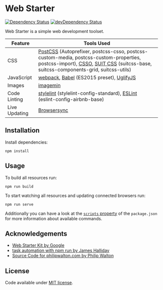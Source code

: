# Web Starter

[![Dependency Status](https://david-dm.org/racse1/web-starter.svg)](https://david-dm.org/racse1/web-starter) [![devDependency Status](https://david-dm.org/racse1/web-starter/dev-status.svg)](https://david-dm.org/racse1/web-starter#info=devDependencies)

Web Starter is a simple web development toolset.

| Feature | Tools Used |
|---------|------------|
| CSS | [PostCSS](http://postcss.org/) (Autoprefixer, postcss-csso, postcss-custom-media, postcss-custom-properties, postcss-import), [CSSO](https://github.com/css/csso), [SUIT CSS](https://suitcss.github.io/) (suitcss-base, suitcss-components-grid, suitcss-utils) |
| JavaScript | [webpack](https://webpack.github.io/), [Babel](https://babeljs.io/) (ES2015 preset), [UglifyJS](http://lisperator.net/uglifyjs/) |
| Images | [imagemin](https://github.com/imagemin/imagemin) |
| Code Linting | [stylelint](http://stylelint.io/) (stylelint-config-standard), [ESLint](http://eslint.org/) (eslint-config-airbnb-base) |
| Live Updating | [Browsersync](https://browsersync.io/) |

## Installation

Install dependencies:

```
npm install
```

## Usage

To build all resources run:

```
npm run build
```

To start watching all resources and updating connected browsers run:

```
npm run serve
```

Additionally you can have a look at the [`scripts` property](https://github.com/racse1/web-starter/blob/master/package.json#L2-L20) of the `package.json` for more information about available commands.

## Acknowledgements

* [Web Starter Kit by Google](https://developers.google.com/web/tools/starter-kit/)
* [task automation with npm run by James Halliday](http://substack.net/task_automation_with_npm_run)
* [Source Code for philipwalton.com by Philip Walton](https://github.com/philipwalton/blog)

## License

Code available under [MIT license](LICENSE).
